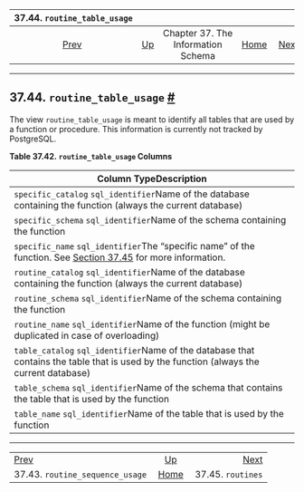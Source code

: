 

|                           37.44. `routine_table_usage`                          |                                                                    |                                    |                                                       |                                                     |
| :-----------------------------------------------------------------------------: | :----------------------------------------------------------------- | :--------------------------------: | ----------------------------------------------------: | --------------------------------------------------: |
| [Prev](infoschema-routine-sequence-usage.html "37.43. routine_sequence_usage")  | [Up](information-schema.html "Chapter 37. The Information Schema") | Chapter 37. The Information Schema | [Home](index.html "PostgreSQL 17devel Documentation") |  [Next](infoschema-routines.html "37.45. routines") |

***

## 37.44. `routine_table_usage` [#](#INFOSCHEMA-ROUTINE-TABLE-USAGE)

The view `routine_table_usage` is meant to identify all tables that are used by a function or procedure. This information is currently not tracked by PostgreSQL.

**Table 37.42. `routine_table_usage` Columns**

| Column TypeDescription                                                                                                                                     |
| ---------------------------------------------------------------------------------------------------------------------------------------------------------- |
| `specific_catalog` `sql_identifier`Name of the database containing the function (always the current database)                                              |
| `specific_schema` `sql_identifier`Name of the schema containing the function                                                                               |
| `specific_name` `sql_identifier`The “specific name” of the function. See [Section 37.45](infoschema-routines.html "37.45. routines") for more information. |
| `routine_catalog` `sql_identifier`Name of the database containing the function (always the current database)                                               |
| `routine_schema` `sql_identifier`Name of the schema containing the function                                                                                |
| `routine_name` `sql_identifier`Name of the function (might be duplicated in case of overloading)                                                           |
| `table_catalog` `sql_identifier`Name of the database that contains the table that is used by the function (always the current database)                    |
| `table_schema` `sql_identifier`Name of the schema that contains the table that is used by the function                                                     |
| `table_name` `sql_identifier`Name of the table that is used by the function                                                                                |

***

|                                                                                 |                                                                    |                                                     |
| :------------------------------------------------------------------------------ | :----------------------------------------------------------------: | --------------------------------------------------: |
| [Prev](infoschema-routine-sequence-usage.html "37.43. routine_sequence_usage")  | [Up](information-schema.html "Chapter 37. The Information Schema") |  [Next](infoschema-routines.html "37.45. routines") |
| 37.43. `routine_sequence_usage`                                                 |        [Home](index.html "PostgreSQL 17devel Documentation")       |                                   37.45. `routines` |
